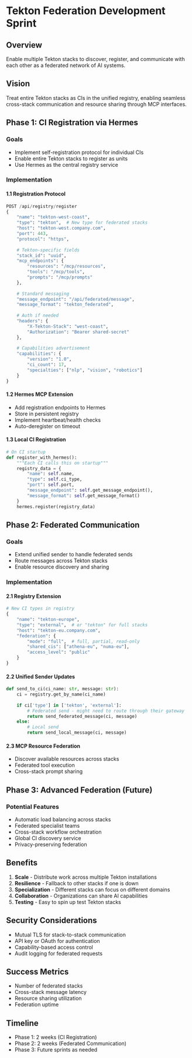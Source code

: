 # Tekton Federation Development Sprint

## Overview
Enable multiple Tekton stacks to discover, register, and communicate with each other as a federated network of AI systems.

## Vision
Treat entire Tekton stacks as CIs in the unified registry, enabling seamless cross-stack communication and resource sharing through MCP interfaces.

## Phase 1: CI Registration via Hermes

### Goals
- Implement self-registration protocol for individual CIs
- Enable entire Tekton stacks to register as units
- Use Hermes as the central registry service

### Implementation

#### 1.1 Registration Protocol
```python
POST /api/registry/register
{
    "name": "tekton-west-coast",
    "type": "tekton",  # New type for federated stacks
    "host": "tekton-west.company.com",
    "port": 443,
    "protocol": "https",
    
    # Tekton-specific fields
    "stack_id": "uuid",
    "mcp_endpoints": {
        "resources": "/mcp/resources",
        "tools": "/mcp/tools", 
        "prompts": "/mcp/prompts"
    },
    
    # Standard messaging
    "message_endpoint": "/api/federated/message",
    "message_format": "tekton_federated",
    
    # Auth if needed
    "headers": {
        "X-Tekton-Stack": "west-coast",
        "Authorization": "Bearer shared-secret"
    },
    
    # Capabilities advertisement
    "capabilities": {
        "version": "1.0",
        "ci_count": 17,
        "specialties": ["nlp", "vision", "robotics"]
    }
}
```

#### 1.2 Hermes MCP Extension
- Add registration endpoints to Hermes
- Store in persistent registry
- Implement heartbeat/health checks
- Auto-deregister on timeout

#### 1.3 Local CI Registration
```python
# On CI startup
def register_with_hermes():
    """Each CI calls this on startup"""
    registry_data = {
        "name": self.name,
        "type": self.ci_type,
        "port": self.port,
        "message_endpoint": self.get_message_endpoint(),
        "message_format": self.get_message_format()
    }
    hermes.register(registry_data)
```

## Phase 2: Federated Communication

### Goals
- Extend unified sender to handle federated sends
- Route messages across Tekton stacks
- Enable resource discovery and sharing

### Implementation

#### 2.1 Registry Extension
```python
# New CI types in registry
{
    "name": "tekton-europe",
    "type": "external",  # or "tekton" for full stacks
    "host": "tekton-eu.company.com",
    "federation": {
        "mode": "full",  # full, partial, read-only
        "shared_cis": ["athena-eu", "numa-eu"],
        "access_level": "public"
    }
}
```

#### 2.2 Unified Sender Updates
```python
def send_to_ci(ci_name: str, message: str):
    ci = registry.get_by_name(ci_name)
    
    if ci['type'] in ['tekton', 'external']:
        # Federated send - might need to route through their gateway
        return send_federated_message(ci, message)
    else:
        # Local send
        return send_local_message(ci, message)
```

#### 2.3 MCP Resource Federation
- Discover available resources across stacks
- Federated tool execution
- Cross-stack prompt sharing

## Phase 3: Advanced Federation (Future)

### Potential Features
- Automatic load balancing across stacks
- Federated specialist teams
- Cross-stack workflow orchestration
- Global CI discovery service
- Privacy-preserving federation

## Benefits
1. **Scale** - Distribute work across multiple Tekton installations
2. **Resilience** - Fallback to other stacks if one is down
3. **Specialization** - Different stacks can focus on different domains
4. **Collaboration** - Organizations can share AI capabilities
5. **Testing** - Easy to spin up test Tekton stacks

## Security Considerations
- Mutual TLS for stack-to-stack communication
- API key or OAuth for authentication
- Capability-based access control
- Audit logging for federated requests

## Success Metrics
- Number of federated stacks
- Cross-stack message latency
- Resource sharing utilization
- Federation uptime

## Timeline
- Phase 1: 2 weeks (CI Registration)
- Phase 2: 2 weeks (Federated Communication)
- Phase 3: Future sprints as needed
